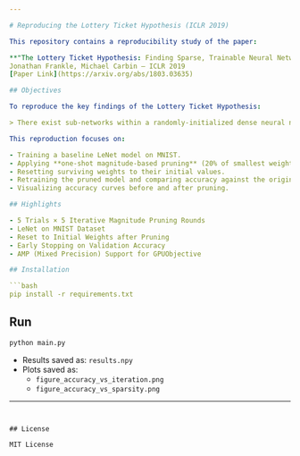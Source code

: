```yaml
---

# Reproducing the Lottery Ticket Hypothesis (ICLR 2019)

This repository contains a reproducibility study of the paper:

**"The Lottery Ticket Hypothesis: Finding Sparse, Trainable Neural Networks"**
Jonathan Frankle, Michael Carbin — ICLR 2019
[Paper Link](https://arxiv.org/abs/1803.03635)

## Objectives

To reproduce the key findings of the Lottery Ticket Hypothesis:

> There exist sub-networks within a randomly-initialized dense neural network that, when trained in isolation from their original initialization, can match or exceed the accuracy of the original network.

This reproduction focuses on:

- Training a baseline LeNet model on MNIST.
- Applying **one-shot magnitude-based pruning** (20% of smallest weights).
- Resetting surviving weights to their initial values.
- Retraining the pruned model and comparing accuracy against the original.
- Visualizing accuracy curves before and after pruning.

## Highlights

- 5 Trials × 5 Iterative Magnitude Pruning Rounds
- LeNet on MNIST Dataset
- Reset to Initial Weights after Pruning
- Early Stopping on Validation Accuracy
- AMP (Mixed Precision) Support for GPUObjective

## Installation

```bash
pip install -r requirements.txt
```

## Run

```bash
python main.py
```

- Results saved as: `results.npy`
- Plots saved as:
  - `figure_accuracy_vs_iteration.png`
  - `figure_accuracy_vs_sparsity.png`

---
```


## License

MIT License
